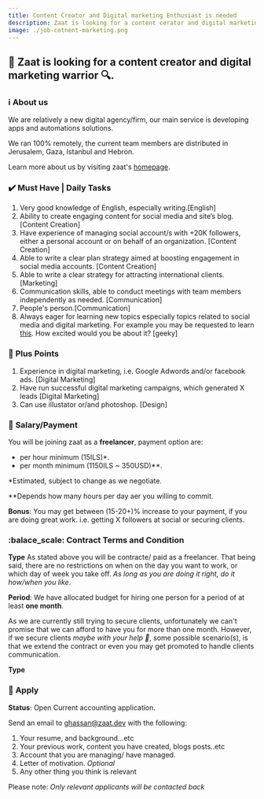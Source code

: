 ```yaml
---
title: Content Creator and Digital marketing Enthusiast is needed
description: Zaat is looking for a content cerator and digital marketing warrior, click to learn more...
image: ./job-cotnent-marketing.png
---
```


## :mega: Zaat is looking for a content creator and digital marketing warrior :mag:. 

### :information_source: **About us** 

We are relatively a new digital agency/firm, our main service is developing apps and automations solutions.

We ran 100% remotely, the current team members are distributed in Jerusalem, Gaza, Istanbul and Hebron.
 

Learn more about us by visiting zaat's [homepage](https:\\zaat.dev).

### :heavy_check_mark: **Must Have | Daily Tasks**
1. Very good knowledge of English, especially writing.[English]
1. Ability to create engaging content for social media and site’s blog.[Content Creation]
1. Have experience of managing social account/s with +20K followers, either a personal account or on behalf of an organization. [Content Creation]
1. Able to write a clear plan strategy aimed at boosting engagement in social media accounts. [Content Creation]
1. Able to write a clear strategy for attracting international clients. [Marketing]   
1. Communication skills, able to conduct meetings with team members independently as needed. [Communication]
1. People's person.[Communication]
1. Always eager for learning new topics especially topics related to social media and digital marketing. For example you may be requested to learn [this](https://learndigital.withgoogle.com/digitalgarage/course/digital-marketing). How excited would you be about it? [geeky]
    
### :stars: **Plus Points**
1. Experience in digital marketing, i.e. Google Adwords and/or facebook ads. [Digital Marketing]
1. Have run successful digital marketing campaigns, which generated X leads [Digital Marketing]
1. Can use illustator or/and photoshop. [Design] 


### :money_with_wings: **Salary/Payment**
You will be joining zaat as a **freelancer**, payment option are:
- per hour minimum  (15ILS)*.
- per month minimum (1150ILS ~ 350USD)**. 

*Estimated, subject to change as we negotiate. 

**Depends how many hours per day aer you willing to commit.

**Bonus**: You may get between (15-20+)% increase to your payment, if you are doing great work. i.e. getting X followers at social or securing clients. 

### :balace_scale:  **Contract Terms and Condition**

**Type**
As stated above you will be contracte/ paid as a freelancer. That being said, there are no restrictions on when on the day you want to work, or which day of week you take off. _As long as you are doing it right, do it how/when you like_.

**Period**:
We have allocated budget for hiring one person for a period of at least **one month**. 

As we are currently still trying to secure clients, unfortunately we can't promise that we can afford to have you for more than one month. However, if we secure clients *maybe with your help :pray:*, some possible scenario(s), is that we extend the contract or even you may get promoted to handle clients communication. 

**Type**



### :paperclip: **Apply** 
**Status**: Open Current accounting application.
 
Send an email to [ghassan@zaat.dev](ghassan@zaat.dev) with the following:
1. Your resume, and background...etc
1. Your previous work, content you have created, blogs posts..etc 
1. Account that you are managing/ have managed.
1. Letter of motivation. *Optional*  
1. Any other thing you think is relevant

Please note: *Only relevant applicants will be contacted back*
